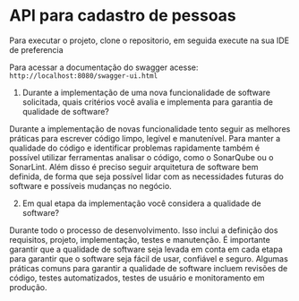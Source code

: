 # API para cadastro de pessoas

Para executar o projeto, clone o repositorio, em seguida execute na sua IDE de preferencia

Para acessar a documentação do swagger acesse: `http://localhost:8080/swagger-ui.html`


1.	Durante a implementação de uma nova funcionalidade de software solicitada, quais critérios você avalia e implementa para garantia de qualidade de software?

Durante a implementação de novas funcionalidade tento seguir as melhores práticas para escrever código limpo, legível e manutenível. Para manter a qualidade do código e identificar problemas rapidamente também é possível utilizar ferramentas analisar o código, como o SonarQube ou o SonarLint. Além disso é preciso seguir arquitetura de software bem definida, de forma que seja possível lidar com as necessidades futuras do software e possíveis mudanças no negócio.

2.	Em qual etapa da implementação você considera a qualidade de software?

Durante todo o processo de desenvolvimento. Isso inclui a definição dos requisitos, projeto, implementação, testes e manutenção. É importante garantir que a qualidade de software seja levada em conta em cada etapa para garantir que o software seja fácil de usar, confiável e seguro. Algumas práticas comuns para garantir a qualidade de software incluem revisões de código, testes automatizados, testes de usuário e monitoramento em produção.
